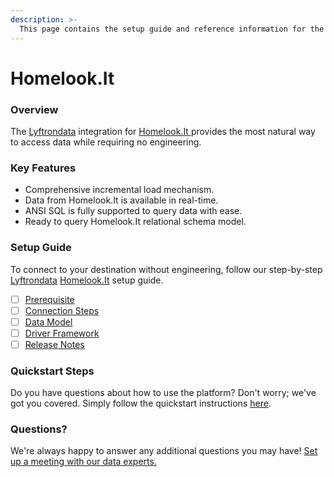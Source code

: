 ```yaml
---
description: >-
  This page contains the setup guide and reference information for the Homelook.It source connector.
---
```


# Homelook.It

### Overview

The [Lyftrondata](https://www.lyftrondata.com/) integration for [Homelook.It](https://www.lyftrondata.com/integration/homelook.it/)[ ](https://www.lyftrondata.com/integration/homelook.it/)provides the most natural way to access data while requiring no engineering.

### Key Features

* Comprehensive incremental load mechanism.
* Data from Homelook.It is available in real-time.&#x20;
* ANSI SQL is fully supported to query data with ease.
* Ready to query Homelook.It relational schema model.

### Setup Guide

To connect to your destination without engineering, follow our step-by-step [Lyftrondata](https://www.lyftrondata.com/)  [Homelook.It](https://www.lyftrondata.com/integration/homelook.it/) setup guide.

* [ ] [Prerequisite](../../marketing-analytics/homelook.it/prerequisite.md)
* [ ] [Connection Steps](../../marketing-analytics/homelook.it/connection-steps.md)
* [ ] [Data Model](../../marketing-analytics/homelook.it/data-model/)
* [ ] [Driver Framework](../../marketing-analytics/homelook.it/driver-framework/)
* [ ] [Release Notes](../../marketing-analytics/homelook.it/release-notes.md)

### Quickstart Steps

Do you have questions about how to use the platform? Don't worry; we've got you covered. Simply follow the quickstart instructions [here](../../../quickstart-steps.md).

### Questions? <a href="#questions" id="questions"></a>

We're always happy to answer any additional questions you may have! [Set up a meeting with our data experts.](https://www.lyftrondata.com/book-a-meeting/)

